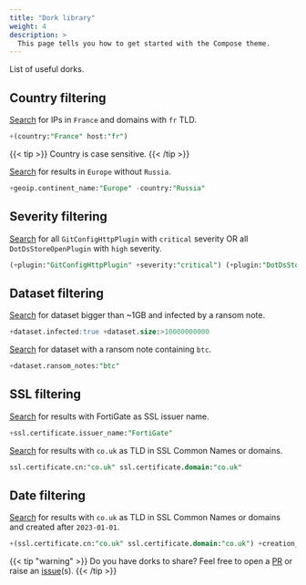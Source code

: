 ```yaml
---
title: "Dork library"
weight: 4
description: >
  This page tells you how to get started with the Compose theme.
---
```


List of useful dorks.

## Country filtering

[Search](https://leakix.net/search?scope=leak&q=%2B%28country%3AFrance+host%3Afr%29) for IPs in `France` and domains with `fr` TLD.

```sql
+(country:"France" host:"fr")
```

{{< tip >}}
Country is case sensitive.
{{< /tip >}}

[Search](https://leakix.net/search?scope=leak&q=%2B%28geoip.continent_name%3AEurope+-country%3ARussia%29) for results in `Europe` without `Russia`.

```sql
+geoip.continent_name:"Europe" -country:"Russia"
```

## Severity filtering

[Search](https://leakix.net/search?scope=leak&q=%28%2Bplugin%3AGitConfigHttpPlugin+%2Bseverity%3Acritical%29+%28%2Bplugin%3ADotDsStoreOpenPlugin+%2Bseverity%3Ahigh%29) for all `GitConfigHttpPlugin` with `critical` severity OR all `DotDsStoreOpenPlugin` with `high` severity.

```sql
(+plugin:"GitConfigHttpPlugin" +severity:"critical") (+plugin:"DotDsStoreOpenPlugin" +severity:"high")
```

## Dataset filtering

[Search](https://leakix.net/search?scope=leak&q=%2Bdataset.infected%3Atrue+%2Bdataset.size%3A%3E10000000000) for dataset bigger than ~1GB and infected by a ransom note.

```sql
+dataset.infected:true +dataset.size:>10000000000
```

[Search](https://leakix.net/search?scope=leak&q=%2Bdataset.ransom_notes%3Abtc) for dataset with a ransom note containing `btc`.

```sql
+dataset.ransom_notes:"btc"
```

## SSL filtering

[Search](https://leakix.net/search?scope=service&q=%2Bssl.certificate.issuer_name%3AFortiGate) for results with FortiGate as SSL issuer name.

```sql
+ssl.certificate.issuer_name:"FortiGate"

```

[Search](https://leakix.net/search?scope=service&q=ssl.certificate.cn%3A%22co.uk%22+ssl.certificate.domain%3A%22co.uk%22) for results with `co.uk` as TLD in SSL Common Names or domains.

```sql
ssl.certificate.cn:"co.uk" ssl.certificate.domain:"co.uk"
```

## Date filtering

[Search](https://leakix.net/search?scope=leak&q=%2B%28ssl.certificate.cn%3A%22co.uk%22+ssl.certificate.domain%3A%22co.uk%22%29+%2Bcreation_date%3A%3E2023-01-01) for results with `co.uk` as TLD in SSL Common Names or domains and created after `2023-01-01`.

```sql
+(ssl.certificate.cn:"co.uk" ssl.certificate.domain:"co.uk") +creation_date:>2023-01-01
```

{{< tip "warning" >}}
Do you have dorks to share? Feel free to open a [PR](https://github.com/LeakIX/DocSite/pulls) or raise an [issue](https://github.com/LeakIX/DocSite/issues/new/choose "Open a Github Issue")(s).
{{< /tip >}}
